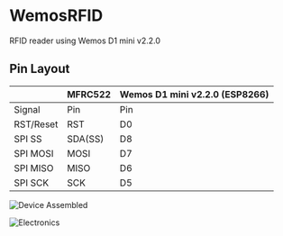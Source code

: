 # WemosRFID
RFID reader using Wemos D1 mini v2.2.0

Pin Layout
----------

|           | MFRC522 | Wemos D1 mini v2.2.0 (ESP8266) |
|-----------|---------|---------------|
| Signal    | Pin     | Pin           |
| RST/Reset | RST     | D0            |
| SPI SS    | SDA(SS) | D8            |
| SPI MOSI  | MOSI    | D7            |
| SPI MISO  | MISO    | D6            |
| SPI SCK   | SCK     | D5            |


![Device Assembled](https://github.com/haydnady/WemosRFID/blob/main/img/housing_top_1.jpg)

![Electronics](https://github.com/haydnady/WemosRFID/blob/main/img/wiring_job.jpg)
